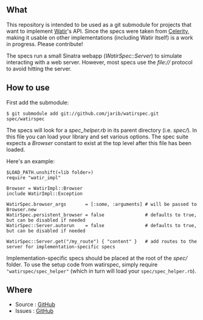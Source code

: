 What
-----

This repository is intended to be used as a git submodule for projects that want to implement [Watir](http://watir.com)'s API.
Since the specs were taken from [Celerity](http://github.com/jarib/celerity), making it usable on other implementations (including Watir itself) is a work in progress. Please contribute!

The specs run a small Sinatra webapp (_WatirSpec::Server_) to simulate interacting with a web server. However, most specs use the _file://_ protocol to avoid hitting the server.

How to use
----------

First add the submodule:

    $ git submodule add git://github.com/jarib/watirspec.git spec/watirspec

The specs will look for a *spec_helper.rb* in its parent directory (i.e. _spec/_). In this file you can load your library and set various options.
The spec suite expects a _Browser_ constant to exist at the top level after this file has been loaded.

Here's an example:

    $LOAD_PATH.unshift(«lib folder»)
    require "watir_impl"

    Browser = WatirImpl::Browser
    include WatirImpl::Exception

    WatirSpec.browser_args       = [:some, :arguments] # will be passed to Browser.new
    WatirSpec.persistent_browser = false               # defaults to true, but can be disabled if needed
    WatirSpec::Server.autorun    = false               # defaults to true, but can be disabled if needed

    WatirSpec::Server.get("/my_route") { "content" }   # add routes to the server for implementation-specific specs

Implementation-specific specs should be placed at the root of the _spec/_ folder.
To use the setup code from watirspec, simply require `"watirspec/spec_helper"` (which in turn will load your `spec/spec_helper.rb`).

Where
-----

* Source : [GitHub](http://github.com/jarib/watirspec/tree/master)
* Issues : [GitHub](http://github.com/jarib/watirspec/issues)
